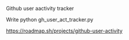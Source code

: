 Github user aactivity tracker

Write python gh_user_act_tracker.py <Github username>

https://roadmap.sh/projects/github-user-activity
